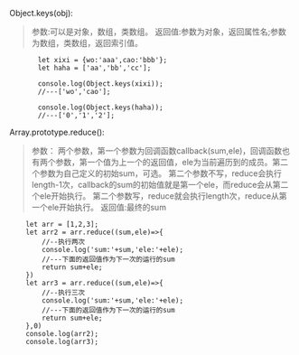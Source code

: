 
Object.keys(obj):
  > 参数:可以是对象，数组，类数组。
  > 返回值:参数为对象，返回属性名;参数为数组，类数组，返回索引值。
 ```
		let xixi = {wo:'aaa',cao:'bbb'};
		let haha = ['aa','bb','cc'];

		console.log(Object.keys(xixi));
		//---['wo','cao'];
		
		console.log(Object.keys(haha));
		//---['0','1','2'];
 ```

Array.prototype.reduce():
 > 参数：
 		两个参数，第一个参数为回调函数callback(sum,ele)，回调函数也有两个参数，第一个值为上一个的返回值，ele为当前遍历到的成员。第二个参数为自己定义的初始sum，可选。
 		第二个参数不写，reduce会执行length-1次，callback的sum的初始值就是第一个ele，而reduce会从第二个ele开始执行。
 		第二个参数写，reduce就会执行length次，reduce从第一个ele开始执行。
 > 返回值:最终的sum

```
	let arr = [1,2,3];
	let arr2 = arr.reduce((sum,ele)=>{
		//--执行两次
		console.log('sum:'+sum,'ele:'+ele);
		//---下面的返回值作为下一次的运行的sum
		return sum+ele;
	})
	let arr3 = arr.reduce((sum,ele)=>{
		//--执行三次
		console.log('sum:'+sum,'ele:'+ele);
		//---下面的返回值作为下一次的运行的sum
		return sum+ele;
	},0)
	console.log(arr2);
	console.log(arr3);
```

